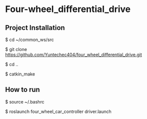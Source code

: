 # Four-wheel_differential_drive
## Project Installation
$ cd ~/common_ws/src

$ git clone https://github.com/Yuntechec404/four_wheel_differential_drive.git

$ cd ..

$ catkin_make

## How to run
$ source ~/.bashrc

$ roslaunch four_wheel_car_controller driver.launch
